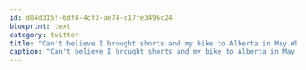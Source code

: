 ```yaml
---
id: d84d315f-6df4-4cf3-ae74-c17fe3496c24
blueprint: text
category: twitter
title: "Can't believe I brought shorts and my bike to Alberta in May.What was I thinking?"
caption: "Can't believe I brought shorts and my bike to Alberta in May.What was I thinking?"
---
```

